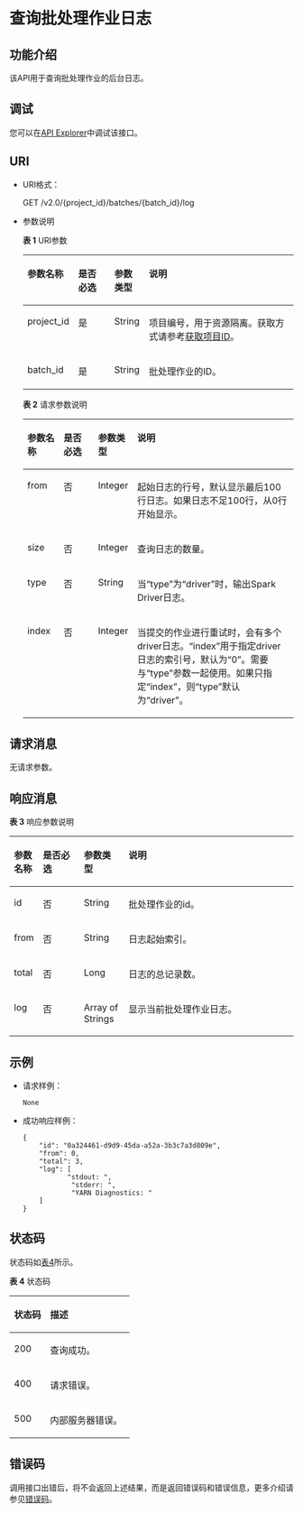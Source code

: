 # 查询批处理作业日志<a name="dli_02_0128"></a>

## 功能介绍<a name="zh-cn_topic_0103345066_zh-cn_topic_0102902523_s1f0e4fd3d502405199f36f78e68721aa"></a>

该API用于查询批处理作业的后台日志。

## 调试<a name="section556523314214"></a>

您可以在[API Explorer](https://apiexplorer.developer.huaweicloud.com/apiexplorer/doc?product=DLI&api=ShowBatchLog)中调试该接口。

## URI<a name="zh-cn_topic_0103345066_zh-cn_topic_0102902523_s9e1b8ec5b57c422a942b19835da7d66e"></a>

-   URI格式：

    GET /v2.0/\{project\_id\}/batches/\{batch\_id\}/log

-   参数说明

    **表 1**  URI参数

    <a name="zh-cn_topic_0103345066_zh-cn_topic_0102902523_zh-cn_topic_0069077803_table60779388"></a>
    <table><thead align="left"><tr id="zh-cn_topic_0103345066_zh-cn_topic_0102902523_zh-cn_topic_0069077803_row61411666"><th class="cellrowborder" valign="top" width="12.950000000000001%" id="mcps1.2.5.1.1"><p id="zh-cn_topic_0103345066_zh-cn_topic_0102902523_a420a62a594f9410eaea229ffc8037a61"><a name="zh-cn_topic_0103345066_zh-cn_topic_0102902523_a420a62a594f9410eaea229ffc8037a61"></a><a name="zh-cn_topic_0103345066_zh-cn_topic_0102902523_a420a62a594f9410eaea229ffc8037a61"></a>参数名称</p>
    </th>
    <th class="cellrowborder" valign="top" width="14.06%" id="mcps1.2.5.1.2"><p id="zh-cn_topic_0103345066_zh-cn_topic_0102902523_zh-cn_topic_0069077803_p873025824211"><a name="zh-cn_topic_0103345066_zh-cn_topic_0102902523_zh-cn_topic_0069077803_p873025824211"></a><a name="zh-cn_topic_0103345066_zh-cn_topic_0102902523_zh-cn_topic_0069077803_p873025824211"></a>是否必选</p>
    </th>
    <th class="cellrowborder" valign="top" width="12.85%" id="mcps1.2.5.1.3"><p id="p1563419114116"><a name="p1563419114116"></a><a name="p1563419114116"></a>参数类型</p>
    </th>
    <th class="cellrowborder" valign="top" width="60.14000000000001%" id="mcps1.2.5.1.4"><p id="zh-cn_topic_0103345066_zh-cn_topic_0102902523_a692d3cd97b464aed90ba6d841900a4a5"><a name="zh-cn_topic_0103345066_zh-cn_topic_0102902523_a692d3cd97b464aed90ba6d841900a4a5"></a><a name="zh-cn_topic_0103345066_zh-cn_topic_0102902523_a692d3cd97b464aed90ba6d841900a4a5"></a>说明</p>
    </th>
    </tr>
    </thead>
    <tbody><tr id="zh-cn_topic_0103345066_zh-cn_topic_0102902523_zh-cn_topic_0069077803_row48589216"><td class="cellrowborder" valign="top" width="12.950000000000001%" headers="mcps1.2.5.1.1 "><p id="zh-cn_topic_0103345066_zh-cn_topic_0102902523_zh-cn_topic_0069077803_p43412436"><a name="zh-cn_topic_0103345066_zh-cn_topic_0102902523_zh-cn_topic_0069077803_p43412436"></a><a name="zh-cn_topic_0103345066_zh-cn_topic_0102902523_zh-cn_topic_0069077803_p43412436"></a>project_id</p>
    </td>
    <td class="cellrowborder" valign="top" width="14.06%" headers="mcps1.2.5.1.2 "><p id="zh-cn_topic_0103345066_zh-cn_topic_0102902523_zh-cn_topic_0069077803_p26746391"><a name="zh-cn_topic_0103345066_zh-cn_topic_0102902523_zh-cn_topic_0069077803_p26746391"></a><a name="zh-cn_topic_0103345066_zh-cn_topic_0102902523_zh-cn_topic_0069077803_p26746391"></a>是</p>
    </td>
    <td class="cellrowborder" valign="top" width="12.85%" headers="mcps1.2.5.1.3 "><p id="p556401916411"><a name="p556401916411"></a><a name="p556401916411"></a>String</p>
    </td>
    <td class="cellrowborder" valign="top" width="60.14000000000001%" headers="mcps1.2.5.1.4 "><p id="p1310472724012"><a name="p1310472724012"></a><a name="p1310472724012"></a>项目编号，用于资源隔离。获取方式请参考<a href="获取项目ID.md">获取项目ID</a>。</p>
    </td>
    </tr>
    <tr id="zh-cn_topic_0103345066_row40002247161527"><td class="cellrowborder" valign="top" width="12.950000000000001%" headers="mcps1.2.5.1.1 "><p id="zh-cn_topic_0103345066_p11474470161527"><a name="zh-cn_topic_0103345066_p11474470161527"></a><a name="zh-cn_topic_0103345066_p11474470161527"></a>batch_id</p>
    </td>
    <td class="cellrowborder" valign="top" width="14.06%" headers="mcps1.2.5.1.2 "><p id="zh-cn_topic_0103345066_p57016873161527"><a name="zh-cn_topic_0103345066_p57016873161527"></a><a name="zh-cn_topic_0103345066_p57016873161527"></a>是</p>
    </td>
    <td class="cellrowborder" valign="top" width="12.85%" headers="mcps1.2.5.1.3 "><p id="p556491934113"><a name="p556491934113"></a><a name="p556491934113"></a>String</p>
    </td>
    <td class="cellrowborder" valign="top" width="60.14000000000001%" headers="mcps1.2.5.1.4 "><p id="zh-cn_topic_0103345066_p54964009161527"><a name="zh-cn_topic_0103345066_p54964009161527"></a><a name="zh-cn_topic_0103345066_p54964009161527"></a>批处理作业的ID。</p>
    </td>
    </tr>
    </tbody>
    </table>

    **表 2**  请求参数说明

    <a name="zh-cn_topic_0103345066_zh-cn_topic_0102902523_table1944164663513"></a>
    <table><thead align="left"><tr id="zh-cn_topic_0103345066_zh-cn_topic_0102902523_row29441446113518"><th class="cellrowborder" valign="top" width="13.450000000000001%" id="mcps1.2.5.1.1"><p id="zh-cn_topic_0103345066_zh-cn_topic_0102902523_p1935161415364"><a name="zh-cn_topic_0103345066_zh-cn_topic_0102902523_p1935161415364"></a><a name="zh-cn_topic_0103345066_zh-cn_topic_0102902523_p1935161415364"></a>参数名称</p>
    </th>
    <th class="cellrowborder" valign="top" width="12.97%" id="mcps1.2.5.1.2"><p id="zh-cn_topic_0103345066_zh-cn_topic_0102902523_p1036131419366"><a name="zh-cn_topic_0103345066_zh-cn_topic_0102902523_p1036131419366"></a><a name="zh-cn_topic_0103345066_zh-cn_topic_0102902523_p1036131419366"></a>是否必选</p>
    </th>
    <th class="cellrowborder" valign="top" width="13.420000000000002%" id="mcps1.2.5.1.3"><p id="zh-cn_topic_0103345066_zh-cn_topic_0102902523_p17381114123617"><a name="zh-cn_topic_0103345066_zh-cn_topic_0102902523_p17381114123617"></a><a name="zh-cn_topic_0103345066_zh-cn_topic_0102902523_p17381114123617"></a>参数类型</p>
    </th>
    <th class="cellrowborder" valign="top" width="60.160000000000004%" id="mcps1.2.5.1.4"><p id="zh-cn_topic_0103345066_zh-cn_topic_0102902523_p1340121413614"><a name="zh-cn_topic_0103345066_zh-cn_topic_0102902523_p1340121413614"></a><a name="zh-cn_topic_0103345066_zh-cn_topic_0102902523_p1340121413614"></a>说明</p>
    </th>
    </tr>
    </thead>
    <tbody><tr id="row68913813376"><td class="cellrowborder" valign="top" width="13.450000000000001%" headers="mcps1.2.5.1.1 "><p id="p119023813372"><a name="p119023813372"></a><a name="p119023813372"></a>from</p>
    </td>
    <td class="cellrowborder" valign="top" width="12.97%" headers="mcps1.2.5.1.2 "><p id="p492319117388"><a name="p492319117388"></a><a name="p492319117388"></a>否</p>
    </td>
    <td class="cellrowborder" valign="top" width="13.420000000000002%" headers="mcps1.2.5.1.3 "><p id="p2924111381"><a name="p2924111381"></a><a name="p2924111381"></a>Integer</p>
    </td>
    <td class="cellrowborder" valign="top" width="60.160000000000004%" headers="mcps1.2.5.1.4 "><p id="p1578152853810"><a name="p1578152853810"></a><a name="p1578152853810"></a>起始日志的行号，默认显示最后100行日志。如果日志不足100行，从0行开始显示。</p>
    </td>
    </tr>
    <tr id="row199053815372"><td class="cellrowborder" valign="top" width="13.450000000000001%" headers="mcps1.2.5.1.1 "><p id="p3917387375"><a name="p3917387375"></a><a name="p3917387375"></a>size</p>
    </td>
    <td class="cellrowborder" valign="top" width="12.97%" headers="mcps1.2.5.1.2 "><p id="p092418123815"><a name="p092418123815"></a><a name="p092418123815"></a>否</p>
    </td>
    <td class="cellrowborder" valign="top" width="13.420000000000002%" headers="mcps1.2.5.1.3 "><p id="p492401193818"><a name="p492401193818"></a><a name="p492401193818"></a>Integer</p>
    </td>
    <td class="cellrowborder" valign="top" width="60.160000000000004%" headers="mcps1.2.5.1.4 "><p id="p7182105310395"><a name="p7182105310395"></a><a name="p7182105310395"></a>查询日志的数量。</p>
    </td>
    </tr>
    <tr id="row20634150143618"><td class="cellrowborder" valign="top" width="13.450000000000001%" headers="mcps1.2.5.1.1 "><p id="p1963555011368"><a name="p1963555011368"></a><a name="p1963555011368"></a>type</p>
    </td>
    <td class="cellrowborder" valign="top" width="12.97%" headers="mcps1.2.5.1.2 "><p id="p126351250133611"><a name="p126351250133611"></a><a name="p126351250133611"></a>否</p>
    </td>
    <td class="cellrowborder" valign="top" width="13.420000000000002%" headers="mcps1.2.5.1.3 "><p id="p76351550183617"><a name="p76351550183617"></a><a name="p76351550183617"></a>String</p>
    </td>
    <td class="cellrowborder" valign="top" width="60.160000000000004%" headers="mcps1.2.5.1.4 "><p id="p13636750103616"><a name="p13636750103616"></a><a name="p13636750103616"></a>当<span class="parmname" id="parmname10143132623110"><a name="parmname10143132623110"></a><a name="parmname10143132623110"></a>“type”</span>为<span class="parmvalue" id="parmvalue24821947153110"><a name="parmvalue24821947153110"></a><a name="parmvalue24821947153110"></a>“driver”</span>时，输出Spark Driver日志。</p>
    </td>
    </tr>
    <tr id="row4823049113716"><td class="cellrowborder" valign="top" width="13.450000000000001%" headers="mcps1.2.5.1.1 "><p id="p15823184912379"><a name="p15823184912379"></a><a name="p15823184912379"></a>index</p>
    </td>
    <td class="cellrowborder" valign="top" width="12.97%" headers="mcps1.2.5.1.2 "><p id="p2823349183712"><a name="p2823349183712"></a><a name="p2823349183712"></a>否</p>
    </td>
    <td class="cellrowborder" valign="top" width="13.420000000000002%" headers="mcps1.2.5.1.3 "><p id="p582314913716"><a name="p582314913716"></a><a name="p582314913716"></a>Integer</p>
    </td>
    <td class="cellrowborder" valign="top" width="60.160000000000004%" headers="mcps1.2.5.1.4 "><p id="p68237495374"><a name="p68237495374"></a><a name="p68237495374"></a>当提交的作业进行重试时，会有多个driver日志。<span class="parmname" id="parmname1256212282714"><a name="parmname1256212282714"></a><a name="parmname1256212282714"></a>“index”</span>用于指定driver日志的索引号，默认为<span class="parmvalue" id="parmvalue1879543211279"><a name="parmvalue1879543211279"></a><a name="parmvalue1879543211279"></a>“0”</span>。需要与<span class="parmname" id="parmname1538155074613"><a name="parmname1538155074613"></a><a name="parmname1538155074613"></a>“type”</span>参数一起使用。如果只指定<span class="parmname" id="parmname13917191214317"><a name="parmname13917191214317"></a><a name="parmname13917191214317"></a>“index”</span>，则<span class="parmname" id="parmname15810117183117"><a name="parmname15810117183117"></a><a name="parmname15810117183117"></a>“type”</span>默认为<span class="parmvalue" id="parmvalue15588112263113"><a name="parmvalue15588112263113"></a><a name="parmvalue15588112263113"></a>“driver”</span>。</p>
    </td>
    </tr>
    </tbody>
    </table>


## 请求消息<a name="zh-cn_topic_0103345066_zh-cn_topic_0102902523_section20458182103"></a>

无请求参数。

## 响应消息<a name="zh-cn_topic_0103345066_zh-cn_topic_0102902523_sd1ecb66580054b2ea403be8b2272a2c7"></a>

**表 3**  响应参数说明

<a name="zh-cn_topic_0103345066_zh-cn_topic_0102902523_table1391425172812"></a>
<table><thead align="left"><tr id="zh-cn_topic_0103345066_zh-cn_topic_0102902523_row239272520282"><th class="cellrowborder" valign="top" width="9.66%" id="mcps1.2.5.1.1"><p id="zh-cn_topic_0103345066_zh-cn_topic_0102902523_p73934250283"><a name="zh-cn_topic_0103345066_zh-cn_topic_0102902523_p73934250283"></a><a name="zh-cn_topic_0103345066_zh-cn_topic_0102902523_p73934250283"></a>参数名称</p>
</th>
<th class="cellrowborder" valign="top" width="14.510000000000002%" id="mcps1.2.5.1.2"><p id="p671919142279"><a name="p671919142279"></a><a name="p671919142279"></a>是否必选</p>
</th>
<th class="cellrowborder" valign="top" width="15.72%" id="mcps1.2.5.1.3"><p id="zh-cn_topic_0103345066_zh-cn_topic_0102902523_p93931525182819"><a name="zh-cn_topic_0103345066_zh-cn_topic_0102902523_p93931525182819"></a><a name="zh-cn_topic_0103345066_zh-cn_topic_0102902523_p93931525182819"></a>参数类型</p>
</th>
<th class="cellrowborder" valign="top" width="60.11%" id="mcps1.2.5.1.4"><p id="zh-cn_topic_0103345066_zh-cn_topic_0102902523_p339412542814"><a name="zh-cn_topic_0103345066_zh-cn_topic_0102902523_p339412542814"></a><a name="zh-cn_topic_0103345066_zh-cn_topic_0102902523_p339412542814"></a>说明</p>
</th>
</tr>
</thead>
<tbody><tr id="zh-cn_topic_0103345066_row63379595162513"><td class="cellrowborder" valign="top" width="9.66%" headers="mcps1.2.5.1.1 "><p id="zh-cn_topic_0103345066_p50256728162513"><a name="zh-cn_topic_0103345066_p50256728162513"></a><a name="zh-cn_topic_0103345066_p50256728162513"></a>id</p>
</td>
<td class="cellrowborder" valign="top" width="14.510000000000002%" headers="mcps1.2.5.1.2 "><p id="p57191314112713"><a name="p57191314112713"></a><a name="p57191314112713"></a>否</p>
</td>
<td class="cellrowborder" valign="top" width="15.72%" headers="mcps1.2.5.1.3 "><p id="zh-cn_topic_0103345066_p44263180162513"><a name="zh-cn_topic_0103345066_p44263180162513"></a><a name="zh-cn_topic_0103345066_p44263180162513"></a>String</p>
</td>
<td class="cellrowborder" valign="top" width="60.11%" headers="mcps1.2.5.1.4 "><p id="zh-cn_topic_0103345066_p28547791162513"><a name="zh-cn_topic_0103345066_p28547791162513"></a><a name="zh-cn_topic_0103345066_p28547791162513"></a>批处理作业的id。</p>
</td>
</tr>
<tr id="zh-cn_topic_0103345066_row66694500162513"><td class="cellrowborder" valign="top" width="9.66%" headers="mcps1.2.5.1.1 "><p id="zh-cn_topic_0103345066_p7592495162513"><a name="zh-cn_topic_0103345066_p7592495162513"></a><a name="zh-cn_topic_0103345066_p7592495162513"></a>from</p>
</td>
<td class="cellrowborder" valign="top" width="14.510000000000002%" headers="mcps1.2.5.1.2 "><p id="p77191014152719"><a name="p77191014152719"></a><a name="p77191014152719"></a>否</p>
</td>
<td class="cellrowborder" valign="top" width="15.72%" headers="mcps1.2.5.1.3 "><p id="zh-cn_topic_0103345066_p11012339162513"><a name="zh-cn_topic_0103345066_p11012339162513"></a><a name="zh-cn_topic_0103345066_p11012339162513"></a>String</p>
</td>
<td class="cellrowborder" valign="top" width="60.11%" headers="mcps1.2.5.1.4 "><p id="zh-cn_topic_0103345066_p19584260162513"><a name="zh-cn_topic_0103345066_p19584260162513"></a><a name="zh-cn_topic_0103345066_p19584260162513"></a>日志起始索引。</p>
</td>
</tr>
<tr id="zh-cn_topic_0103345066_row59606283162513"><td class="cellrowborder" valign="top" width="9.66%" headers="mcps1.2.5.1.1 "><p id="zh-cn_topic_0103345066_p49846418162513"><a name="zh-cn_topic_0103345066_p49846418162513"></a><a name="zh-cn_topic_0103345066_p49846418162513"></a>total</p>
</td>
<td class="cellrowborder" valign="top" width="14.510000000000002%" headers="mcps1.2.5.1.2 "><p id="p12719614172710"><a name="p12719614172710"></a><a name="p12719614172710"></a>否</p>
</td>
<td class="cellrowborder" valign="top" width="15.72%" headers="mcps1.2.5.1.3 "><p id="zh-cn_topic_0103345066_p11028097162513"><a name="zh-cn_topic_0103345066_p11028097162513"></a><a name="zh-cn_topic_0103345066_p11028097162513"></a>Long</p>
</td>
<td class="cellrowborder" valign="top" width="60.11%" headers="mcps1.2.5.1.4 "><p id="zh-cn_topic_0103345066_p20860697162513"><a name="zh-cn_topic_0103345066_p20860697162513"></a><a name="zh-cn_topic_0103345066_p20860697162513"></a>日志的总记录数。</p>
</td>
</tr>
<tr id="zh-cn_topic_0103345066_row28992541162513"><td class="cellrowborder" valign="top" width="9.66%" headers="mcps1.2.5.1.1 "><p id="zh-cn_topic_0103345066_p40845066162513"><a name="zh-cn_topic_0103345066_p40845066162513"></a><a name="zh-cn_topic_0103345066_p40845066162513"></a>log</p>
</td>
<td class="cellrowborder" valign="top" width="14.510000000000002%" headers="mcps1.2.5.1.2 "><p id="p15719614192713"><a name="p15719614192713"></a><a name="p15719614192713"></a>否</p>
</td>
<td class="cellrowborder" valign="top" width="15.72%" headers="mcps1.2.5.1.3 "><p id="zh-cn_topic_0103345066_p20116078162513"><a name="zh-cn_topic_0103345066_p20116078162513"></a><a name="zh-cn_topic_0103345066_p20116078162513"></a>Array of Strings</p>
</td>
<td class="cellrowborder" valign="top" width="60.11%" headers="mcps1.2.5.1.4 "><p id="zh-cn_topic_0103345066_p18789622162513"><a name="zh-cn_topic_0103345066_p18789622162513"></a><a name="zh-cn_topic_0103345066_p18789622162513"></a>显示当前批处理作业日志。</p>
</td>
</tr>
</tbody>
</table>

## 示例<a name="zh-cn_topic_0103345066_zh-cn_topic_0102902523_section17446171164041"></a>

-   请求样例：

    ```
    None
    ```

-   成功响应样例：

    ```
    {
        "id": "0a324461-d9d9-45da-a52a-3b3c7a3d809e",
        "from": 0,
        "total": 3,
        "log": [
               "stdout: ",
                "stderr: ",
                "YARN Diagnostics: "
        ]
    }
    ```


## 状态码<a name="sf39cfd445ad24e9e82754fcb0027179d"></a>

状态码如[表4](#tb12870f1c5f24b27abd55ca24264af36)所示。

**表 4**  状态码

<a name="tb12870f1c5f24b27abd55ca24264af36"></a>
<table><thead align="left"><tr id="r8d54231f95b14c01a5e55e95f3b2e838"><th class="cellrowborder" valign="top" width="30%" id="mcps1.2.3.1.1"><p id="ab49d21f312644072a331f43e92baf853"><a name="ab49d21f312644072a331f43e92baf853"></a><a name="ab49d21f312644072a331f43e92baf853"></a>状态码</p>
</th>
<th class="cellrowborder" valign="top" width="70%" id="mcps1.2.3.1.2"><p id="aea1d3bd107bb4c499da79a88832d256c"><a name="aea1d3bd107bb4c499da79a88832d256c"></a><a name="aea1d3bd107bb4c499da79a88832d256c"></a>描述</p>
</th>
</tr>
</thead>
<tbody><tr id="r211ad4eb571d4d938e5579998723174e"><td class="cellrowborder" valign="top" width="30%" headers="mcps1.2.3.1.1 "><p id="a3153e07b3a9749adba92599fe6628fbf"><a name="a3153e07b3a9749adba92599fe6628fbf"></a><a name="a3153e07b3a9749adba92599fe6628fbf"></a>200</p>
</td>
<td class="cellrowborder" valign="top" width="70%" headers="mcps1.2.3.1.2 "><p id="p104431642124811"><a name="p104431642124811"></a><a name="p104431642124811"></a>查询成功。</p>
</td>
</tr>
<tr id="row44937531727"><td class="cellrowborder" valign="top" width="30%" headers="mcps1.2.3.1.1 "><p id="p184941532219"><a name="p184941532219"></a><a name="p184941532219"></a>400</p>
</td>
<td class="cellrowborder" valign="top" width="70%" headers="mcps1.2.3.1.2 "><p id="p2049413539219"><a name="p2049413539219"></a><a name="p2049413539219"></a>请求错误。</p>
</td>
</tr>
<tr id="row65331212142411"><td class="cellrowborder" valign="top" width="30%" headers="mcps1.2.3.1.1 "><p id="p5537171216249"><a name="p5537171216249"></a><a name="p5537171216249"></a>500</p>
</td>
<td class="cellrowborder" valign="top" width="70%" headers="mcps1.2.3.1.2 "><p id="p953813124249"><a name="p953813124249"></a><a name="p953813124249"></a>内部服务器错误。</p>
</td>
</tr>
</tbody>
</table>

## 错误码<a name="section13596141025715"></a>

调用接口出错后，将不会返回上述结果，而是返回错误码和错误信息，更多介绍请参见[错误码](错误码.md)。


